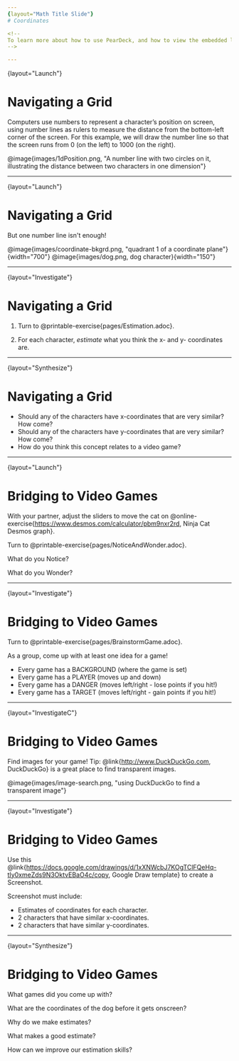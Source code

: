 ```yaml
---
{layout="Math Title Slide"}
# Coordinates

<!--
To learn more about how to use PearDeck, and how to view the embedded links on these slides without going into present mode visit https://help.peardeck.com/en
-->

---
```

{layout="Launch"}
# Navigating a Grid

Computers use numbers to represent a character’s position on screen, using number lines as rulers to measure the distance from the bottom-left corner of the screen. For this example, we will draw the number line so that the screen runs from 0 (on the left) to 1000 (on the right).

@image{images/1dPosition.png, "A number line with two circles on it, illustrating the distance between two characters in one dimension"}

<!--
What is the coordinate of the Dog, if it’s on the left-hand edge of the screen?
What is the coordinate of the Dog, if it’s on the right-hand edge of the screen?
What is the coordinate of the Dog, if it’s in the center of the screen?
What coordinate would place the Dog beyond the left-hand edge of the screen?
What coordinate would place the Dog beyond the right-hand edge of the screen?
-->

---
{layout="Launch"}
# Navigating a Grid

But one number line isn't enough!

@image{images/coordinate-bkgrd.png, "quadrant 1 of a coordinate plane"}{width="700"}
@image{images/dog.png, dog character}{width="150"}

<!--
What are the coordinates of the Dog, if it’s on the upper left-hand edge of the screen?
-->


---
{layout="Investigate"}
# Navigating a Grid

1. Turn to @printable-exercise{pages/Estimation.adoc}.

1. For each character, _estimate_ what you think the x- and y- coordinates are.


---
{layout="Synthesize"}
# Navigating a Grid


- Should any of the characters have x-coordinates that are very similar? How come?
- Should any of the characters have y-coordinates that are very similar? How come?
- How do you think this concept relates to a video game? 

---
{layout="Launch"}
# Bridging to Video Games

With your partner, adjust the sliders to move the cat on @online-exercise{https://www.desmos.com/calculator/pbm9nxr2rd, Ninja Cat Desmos graph}.

Turn to @printable-exercise{pages/NoticeAndWonder.adoc}. 

What do you Notice?

What do you Wonder?


---
{layout="Investigate"}
# Bridging to Video Games

Turn to @printable-exercise{pages/BrainstormGame.adoc}.

As a group, come up with at least one idea for a game!
- Every game has a BACKGROUND (where the game is set)
- Every game has a PLAYER (moves up and down)
- Every game has a DANGER (moves left/right - lose points if you hit!)
- Every game has a TARGET (moves left/right - gain points if you hit!)

---
{layout="InvestigateC"}
# Bridging to Video Games

Find images for your game! Tip: @link{http://www.DuckDuckGo.com, DuckDuckGo} is a great place to find transparent images. 

@image{images/image-search.png, "using DuckDuckGo to find a transparent image"}


---
{layout="Investigate"}
# Bridging to Video Games

Use this @link{https://docs.google.com/drawings/d/1xXNWcbJ7KOgTClFQeHq-tIy0xmeZds9N3OktvEBaO4c/copy, Google Draw template} to create a Screenshot.

Screenshot must include:
- Estimates of coordinates for each character.
- 2 characters that have similar x-coordinates.
- 2 characters that have similar y-coordinates.

---
{layout="Synthesize"}
# Bridging to Video Games

What games did you come up with?

What are the coordinates of the dog before it gets onscreen?

Why do we make estimates? 

What makes a good estimate?

How can we improve our estimation skills? 

